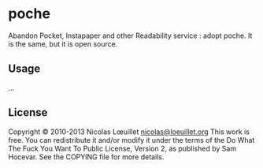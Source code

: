 # poche

Abandon Pocket, Instapaper and other Readability service : adopt poche. It is the same, but it is open source.

## Usage

...

## License
Copyright © 2010-2013 Nicolas Lœuillet <nicolas@loeuillet.org>
This work is free. You can redistribute it and/or modify it under the
terms of the Do What The Fuck You Want To Public License, Version 2,
as published by Sam Hocevar. See the COPYING file for more details.
